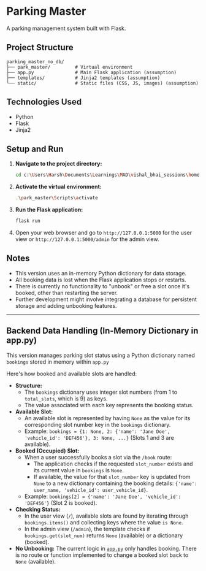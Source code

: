 # Parking Master

A parking management system built with Flask.

## Project Structure

```
parking_master_no_db/
├── park_master/         # Virtual environment
├── app.py               # Main Flask application (assumption)
├── templates/           # Jinja2 templates (assumption)
└── static/              # Static files (CSS, JS, images) (assumption)
```

## Technologies Used

*   Python
*   Flask
*   Jinja2

## Setup and Run

1.  **Navigate to the project directory:**
    ```bash
    cd c:\Users\Harsh\Documents\Learnings\MAD\vishal_bhai_sessions\homework3\parking_master_no_db
    ```

2.  **Activate the virtual environment:**
    ```bash
    .\park_master\Scripts\activate
    ```

3.  **Run the Flask application:**
    ```bash
    flask run
    ```

4.  Open your web browser and go to `http://127.0.0.1:5000` for the user view or `http://127.0.0.1:5000/admin` for the admin view.

## Notes

*   This version uses an in-memory Python dictionary for data storage.
*   All booking data is lost when the Flask application stops or restarts.
*   There is currently no functionality to "unbook" or free a slot once it's booked, other than restarting the server.
*   Further development might involve integrating a database for persistent storage and adding unbooking features.

----

## Backend Data Handling (In-Memory Dictionary in app.py)

This version manages parking slot status using a Python dictionary named `bookings` stored in memory within `app.py`

Here's how booked and available slots are handled:

*   **Structure:**
    *   The `bookings` dictionary uses integer slot numbers (from 1 to `total_slots`, which is 9) as keys.
    *   The value associated with each key represents the booking status.
*   **Available Slot:**
    *   An available slot is represented by having `None` as the value for its corresponding slot number key in the `bookings` dictionary.
    *   Example: `bookings = {1: None, 2: {'name': 'Jane Doe', 'vehicle_id': 'DEF456'}, 3: None, ...}` (Slots 1 and 3 are available).
*   **Booked (Occupied) Slot:**
    *   When a user successfully books a slot via the `/book` route:
        *   The application checks if the requested `slot_number` exists and its current value in `bookings` is `None`.
        *   If available, the value for that `slot_number` key is updated from `None` to a new dictionary containing the booking details: `{'name': user_name, 'vehicle_id': user_vehicle_id}`.
    *   Example: `bookings[2] = {'name': 'Jane Doe', 'vehicle_id': 'DEF456'}` (Slot 2 is booked).
*   **Checking Status:**
    *   In the user view (`/`), available slots are found by iterating through `bookings.items()` and collecting keys where the value `is None`.
    *   In the admin view (`/admin`), the template checks if `bookings.get(slot_num)` returns `None` (available) or a dictionary (booked).
*   **No Unbooking:** The current logic in [`app.py`](c:\Users\Harsh\Documents\Learnings\MAD\vishal_bhai_sessions\homework3\parking_master_no_db\app.py) only handles booking. There is no route or function implemented to change a booked slot back to `None` (available).
